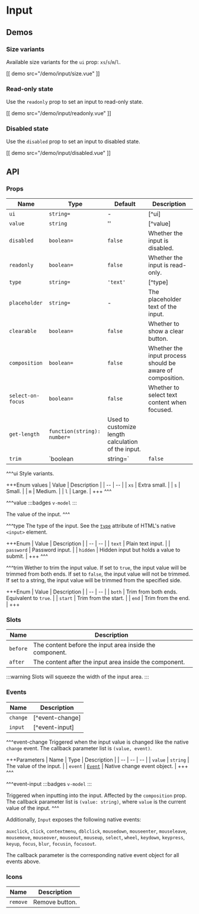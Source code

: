# Input

## Demos

### Size variants

Available size variants for the `ui` prop: `xs`/`s`/`m`/`l`.

[[ demo src="/demo/input/size.vue" ]]

### Read-only state

Use the `readonly` prop to set an input to read-only state.

[[ demo src="/demo/input/readonly.vue" ]]

### Disabled state

Use the `disabled` prop to set an input to disabled state.

[[ demo src="/demo/input/disabled.vue" ]]

## API

### Props

| Name | Type | Default | Description |
| -- | -- | -- | -- |
| `ui` | `string=` | - | [^ui] |
| `value` | `string` | '' | [^value] |
| `disabled` | `boolean=` | `false` | Whether the input is disabled. |
| `readonly` | `boolean=` | `false` | Whether the input is read-only. |
| `type` | `string=` | `'text'` | [^type] |
| `placeholder` | `string=` | - | The placeholder text of the input. |
| `clearable` | `boolean=` | `false` | Whether to show a clear button. |
| `composition` | `boolean=` | `false` | Whether the input process should be aware of composition. |
| `select-on-focus` | `boolean=` | `false` | Whether to select text content when focused. |
| `get-length` | `function(string): number=` | Used to customize length calculation of the input. |
| `trim` | `boolean|string=` | `false` | [^trim] |

^^^ui
Style variants.

+++Enum values
| Value | Description |
| -- | -- |
| `xs` | Extra small. |
| `s` | Small. |
| `m` | Medium. |
| `l` | Large. |
+++
^^^

^^^value
:::badges
`v-model`
:::

The value of the input.
^^^

^^^type
The type of the input. See the [`type`](https://developer.mozilla.org/en-US/docs/Web/HTML/Element/input#attr-type) attribute of HTML's native `<input>` element.

+++Enum
| Value | Description |
| -- | -- |
| `text` | Plain text input. |
| `password` | Password input. |
| `hidden` | Hidden input but holds a value to submit. |
+++
^^^

^^^trim
Wether to trim the input value. If set to `true`, the input value will be trimmed from both ends. If set to `false`, the input value will not be trimmed. If set to a string, the input value will be trimmed from the specified side.

+++Enum
| Value | Description |
| -- | -- |
| `both` | Trim from both ends. Equivalent to `true`. |
| `start` | Trim from the start. |
| `end` | Trim from the end. |
+++

### Slots

| Name | Description |
| -- | -- |
| `before` | The content before the input area inside the component. |
| `after` | The content after the input area inside the component. |

:::warning
Slots will squeeze the width of the input area.
:::

### Events

| Name | Description |
| -- | -- |
| `change` | [^event-change] |
| `input` | [^event-input] |

^^^event-change
Triggered when the input value is changed like the native `change` event. The callback parameter list is `(value, event)`.

+++Parameters
| Name | Type | Description |
| -- | -- | -- |
| `value` | `string` | The value of the input. |
| `event` | [`Event`](https://developer.mozilla.org/en-US/docs/Web/Events/change) | Native change event object. |
+++
^^^

^^^event-input
:::badges
`v-model`
:::

Triggered when inputting into the input. Affected by the `composition` prop.  The callback parameter list is `(value: string)`, where `value` is the current value of the input.
^^^

Additionally, `Input` exposes the following native events:

`auxclick`, `click`, `contextmenu`, `dblclick`, `mousedown`, `mouseenter`, `mouseleave`, `mousemove`, `mouseover`, `mouseout`, `mouseup`, `select`, `wheel`, `keydown`, `keypress`, `keyup`, `focus`, `blur`, `focusin`, `focusout`.

The callback parameter is the corresponding native event object for all events above.

### Icons

| Name | Description |
| -- | -- |
| `remove` | Remove button. |
